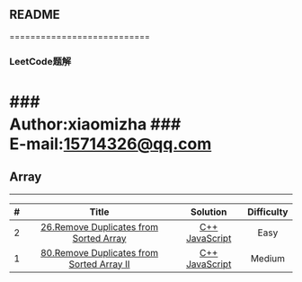 ## README
===========================
###                          LeetCode题解
###　　　　　　　　　　　　Author:xiaomizha
###　　　　　　　　　   E-mail:15714326@qq.com
===========================

## Array
--------
|#    |        Title      |     Solution    |    Difficulty  |
|:---:|:-----------------:|:---------------:|:--------------:|
|2|[26.Remove Duplicates from Sorted Array](https://leetcode.com/problems/remove-duplicates-from-sorted-array/) | [C++]() [JavaScript]() |Easy |
|  1  | [80.Remove Duplicates from Sorted Array II](https://leetcode.com/problems/remove-duplicates-from-sorted-array-ii/) | [C++]() [JavaScript]() | Medium |


